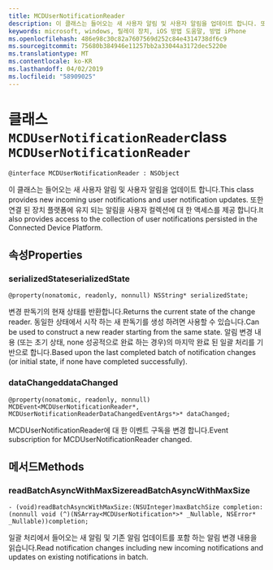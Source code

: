 ```yaml
---
title: MCDUserNotificationReader
description: 이 클래스는 들어오는 새 사용자 알림 및 사용자 알림을 업데이트 합니다. 또한 연결 된 장치 플랫폼에 유지 되는 알림을 사용자 컬렉션에 대 한 액세스를 제공 합니다.
keywords: microsoft, windows, 릴레이 장치, iOS 방법 도움말, 방법 iPhone
ms.openlocfilehash: 486e98c30c82a7607569d252c84e4314738df6c9
ms.sourcegitcommit: 75680b384946e11257bb2a33044a3172dec5220e
ms.translationtype: MT
ms.contentlocale: ko-KR
ms.lasthandoff: 04/02/2019
ms.locfileid: "58909025"
---
```

# <a name="class-mcdusernotificationreader"></a><span data-ttu-id="07cb9-105">클래스 `MCDUserNotificationReader`</span><span class="sxs-lookup"><span data-stu-id="07cb9-105">class `MCDUserNotificationReader`</span></span>

```
@interface MCDUserNotificationReader : NSObject
```

<span data-ttu-id="07cb9-106">이 클래스는 들어오는 새 사용자 알림 및 사용자 알림을 업데이트 합니다.</span><span class="sxs-lookup"><span data-stu-id="07cb9-106">This class provides new incoming user notifications and user notification updates.</span></span> <span data-ttu-id="07cb9-107">또한 연결 된 장치 플랫폼에 유지 되는 알림을 사용자 컬렉션에 대 한 액세스를 제공 합니다.</span><span class="sxs-lookup"><span data-stu-id="07cb9-107">It also provides access to the collection of user notifications persisted in the Connected Device Platform.</span></span>  

## <a name="properties"></a><span data-ttu-id="07cb9-108">속성</span><span class="sxs-lookup"><span data-stu-id="07cb9-108">Properties</span></span>

### <a name="serializedstate"></a><span data-ttu-id="07cb9-109">serializedState</span><span class="sxs-lookup"><span data-stu-id="07cb9-109">serializedState</span></span>
`@property(nonatomic, readonly, nonnull) NSString* serializedState;`

<span data-ttu-id="07cb9-110">변경 판독기의 현재 상태를 반환합니다.</span><span class="sxs-lookup"><span data-stu-id="07cb9-110">Returns the current state of the change reader.</span></span> <span data-ttu-id="07cb9-111">동일한 상태에서 시작 하는 새 판독기를 생성 하려면 사용할 수 있습니다.</span><span class="sxs-lookup"><span data-stu-id="07cb9-111">Can be used to construct a new reader starting from the same state.</span></span>
<span data-ttu-id="07cb9-112">알림 변경 내용 (또는 초기 상태, none 성공적으로 완료 하는 경우)의 마지막 완료 된 일괄 처리를 기반으로 합니다.</span><span class="sxs-lookup"><span data-stu-id="07cb9-112">Based upon the last completed batch of notification changes (or initial state, if none have completed successfully).</span></span>

### <a name="datachanged"></a><span data-ttu-id="07cb9-113">dataChanged</span><span class="sxs-lookup"><span data-stu-id="07cb9-113">dataChanged</span></span>
`@property(nonatomic, readonly, nonnull) MCDEvent<MCDUserNotificationReader*, MCDUserNotificationReaderDataChangedEventArgs*>* dataChanged;`

<span data-ttu-id="07cb9-114">MCDUserNotificationReader에 대 한 이벤트 구독을 변경 합니다.</span><span class="sxs-lookup"><span data-stu-id="07cb9-114">Event subscription for MCDUserNotificationReader changed.</span></span>

## <a name="methods"></a><span data-ttu-id="07cb9-115">메서드</span><span class="sxs-lookup"><span data-stu-id="07cb9-115">Methods</span></span>

### <a name="readbatchasyncwithmaxsize"></a><span data-ttu-id="07cb9-116">readBatchAsyncWithMaxSize</span><span class="sxs-lookup"><span data-stu-id="07cb9-116">readBatchAsyncWithMaxSize</span></span>
`- (void)readBatchAsyncWithMaxSize:(NSUInteger)maxBatchSize
                       completion:(nonnull void (^)(NSArray<MCDUserNotification*>* _Nullable, NSError* _Nullable))completion;`

<span data-ttu-id="07cb9-117">일괄 처리에서 들어오는 새 알림 및 기존 알림 업데이트를 포함 하는 알림 변경 내용을 읽습니다.</span><span class="sxs-lookup"><span data-stu-id="07cb9-117">Read notification changes including new incoming notifications and updates on existing notifications in batch.</span></span>